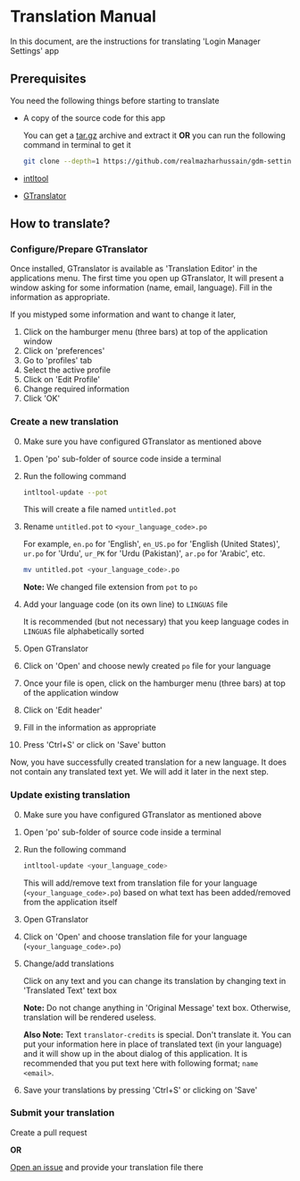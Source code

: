 # Translation Manual

In this document, are the instructions for translating 'Login Manager Settings' app

## Prerequisites

You need the following things before starting to translate

- A copy of the source code for this app

  You can get a [tar.gz](https://github.com/realmazharhussain/gdm-settings/archive/refs/heads/main.tar.gz) archive and extract it **OR** you can run the following command in terminal to get it

  ```bash
  git clone --depth=1 https://github.com/realmazharhussain/gdm-settings.git
  ```

- [intltool](https://launchpad.net/intltool)

- [GTranslator](https://gitlab.gnome.org/GNOME/gtranslator.git)

## How to translate?

### Configure/Prepare GTranslator

Once installed, GTranslator is available as 'Translation Editor' in the applications menu. The first time you open up GTranslator, It will present a window asking for some information (name, email, language). Fill in the information as appropriate.

If you mistyped some information and want to change it later,

1. Click on the hamburger menu (three bars) at top of the application window
2. Click on 'preferences'
3. Go to 'profiles' tab
4. Select the active profile
5. Click on 'Edit Profile'
6. Change required information
7. Click 'OK'

### Create a new translation

0. Make sure you have configured GTranslator as mentioned above

1. Open 'po' sub-folder of source code inside a terminal

2. Run the following command

   ```bash
   intltool-update --pot
   ```

   This will create a file named `untitled.pot`

3. Rename `untitled.pot` to `<your_language_code>.po`

   For example, `en.po` for 'English', `en_US.po` for 'English (United States)', `ur.po` for 'Urdu', `ur_PK` for 'Urdu (Pakistan)', `ar.po` for 'Arabic', etc.

   ```bash
   mv untitled.pot <your_language_code>.po
   ```

   **Note:** We changed file extension from `pot` to `po`

4. Add your language code (on its own line) to `LINGUAS` file

   It is recommended (but not necessary) that you keep language codes in `LINGUAS` file alphabetically sorted

5. Open GTranslator

6. Click on 'Open' and choose newly created `po` file for your language

7. Once your file is open, click on the hamburger menu (three bars) at top of the application window

8. Click on 'Edit header'

9. Fill in the information as appropriate

10. Press 'Ctrl+S' or click on 'Save' button

Now, you have successfully created translation for a new language. It does not contain any translated text yet. We will add it later in the next step.

### Update existing translation

0. Make sure you have configured GTranslator as mentioned above

1. Open 'po' sub-folder of source code inside a terminal

2. Run the following command

   ```bash
   intltool-update <your_language_code>
   ```

   This will add/remove text from translation file for your language (`<your_language_code>.po`) based on what text has been added/removed from the application itself

3. Open GTranslator

4. Click on 'Open' and choose translation file for your language (`<your_language_code>.po`)

5. Change/add translations

   Click on any text and you can change its translation by changing text in 'Translated Text' text box

   **Note:** Do not change anything in 'Original Message' text box. Otherwise, translation will be rendered useless.
   
   **Also Note:** Text `translator-credits` is special. Don't translate it. You can put your information here in place of translated text (in your language) and it will show up in the about dialog of this application. It is recommended that you put text here with following format; `name <email>`.

6. Save your translations by pressing 'Ctrl+S' or clicking on 'Save'

### Submit your translation

Create a pull request

**OR**

[Open an issue](https://github.com/realmazharhussain/gdm-settings/issues/new?assignees=&labels=translation&template=translation_submission.yml&title=%5BL10N%5D+) and provide your translation file there
